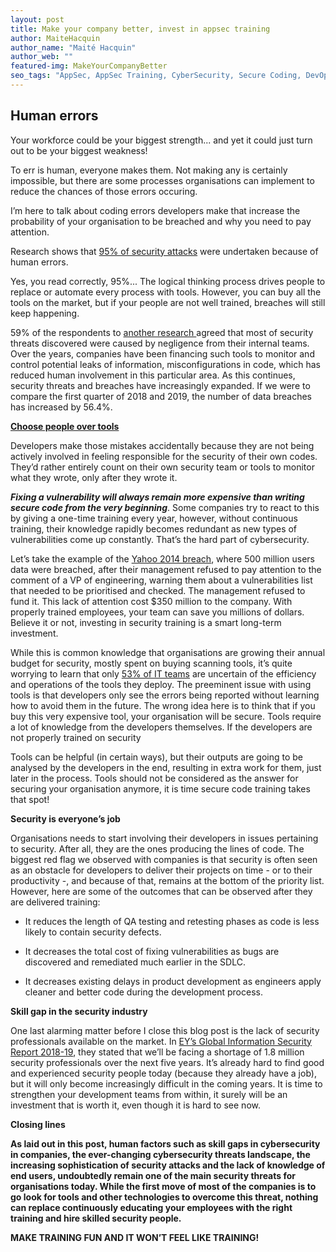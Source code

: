 ```yaml
---
layout: post
title: Make your company better, invest in appsec training
author: MaiteHacquin
author_name: "Maité Hacquin"
author_web: ""
featured-img: MakeYourCompanyBetter
seo_tags: "AppSec, AppSec Training, CyberSecurity, Secure Coding, DevOps, DevSecOps, Secure Code"
---
```


## Human errors

Your workforce could be your biggest strength... and yet it could just turn out to be your biggest weakness! 

To err is human, everyone makes them. Not making any is certainly impossible, but there are some processes organisations can implement to reduce the chances of those errors occuring.

I’m here to talk about coding errors developers make that increase the probability of your organisation to be breached and why you need to pay attention.


Research shows that [95% of security attacks](https://securityintelligence.com/the-role-of-human-error-in-successful-security-attacks/) were undertaken because of human errors. 

Yes, you read correctly, 95%... The logical thinking process drives people to replace or automate every process with tools. However, you can buy all the tools on the market, but if your people are not well trained, breaches will still keep happening.

59% of the respondents to [another research ](https://securityintelligence.com/the-role-of-human-error-in-successful-security-attacks/)agreed that most of security threats discovered were caused by negligence from their internal teams. Over the years, companies have been financing such tools to monitor and control potential leaks of information, misconfigurations in code, which has reduced human involvement in this particular area. As this continues, security threats and breaches have increasingly expanded. If we were to compare the first quarter of 2018 and 2019, the number of data breaches has increased by 56.4%.

**[Choose people over tools](http://dev2ops.org/2010/02/people-over-process-over-tools/)**

Developers make those mistakes accidentally because they are not being actively involved in feeling responsible for the security of their own codes. They’d rather entirely count on their own security team or tools to monitor what they wrote, only after they wrote it. 

**_Fixing a vulnerability will always remain more expensive than writing secure code from the very beginning_**. Some companies try to react to this by giving a one-time training every year, however, without continuous training, their knowledge rapidly becomes redundant as new types of vulnerabilities come up constantly. That’s the hard part of cybersecurity. 

Let’s take the example of the [Yahoo 2014 breach](https://www.telegraph.co.uk/technology/2017/03/02/yahoo-punishes-ceo-marissa-mayer-hacks-cost-firm-350-million/), where 500 million users data were breached, after their management refused to pay attention to the comment of a VP of engineering, warning them about a vulnerabilities list that needed to be prioritised and checked. The management refused to fund it. This lack of attention cost $350 million to the company. With properly trained employees, your team can save you millions of dollars. Believe it or not, investing in security training is a smart long-term investment.

While this is common knowledge that organisations are growing their annual budget for security, mostly spent on buying scanning tools, it’s quite worrying to learn that only [53% of IT teams](https://www.techrepublic.com/article/12-reasons-why-data-breaches-still-happen/) are uncertain of the efficiency and operations of the tools they deploy. The preeminent issue with using tools is that developers only see the errors being reported without learning how to avoid them in the future. The wrong idea here is to think that if you buy this very expensive tool, your organisation will be secure. Tools require a lot of knowledge from the developers themselves. If the developers are not properly trained on security 

Tools can be helpful (in certain ways), but their outputs are going to be analysed by the developers in the end, resulting in extra work for them, just later in the process. Tools should not be considered as the answer for securing your organisation anymore, it is time secure code training takes that spot! 

**Security is everyone’s job**

Organisations needs to start involving their developers in issues pertaining to security. After all, they are the ones producing the lines of code. The biggest red flag we observed with companies is that security is often seen as an obstacle for developers to deliver their projects on time - or to their productivity -, and because of that, remains at the bottom of the priority list. However, here are some of the outcomes that can be observed after they are delivered training:

* It reduces the length of QA testing and retesting phases as code is less likely to contain security defects.

* It decreases the total cost of fixing vulnerabilities as bugs are discovered and remediated much earlier in the SDLC. 

* It decreases existing delays in product development as engineers apply cleaner and better code during the development process. 

**Skill gap in the security industry**

One last alarming matter before I close this blog post is the lack of security professionals available on the market. In [EY’s Global Information Security Report 2018-19](https://www.ey.com/Publication/vwLUAssets/ey-global-information-security-survey-2018-19/$FILE/ey-global-information-security-survey-2018-19.pdf), they stated that we’ll be facing a shortage of 1.8 million security professionals over the next five years. It’s already hard to find good and experienced security people today (because they already have a job), but it will only become increasingly difficult in the coming years. It is time to strengthen your development teams from within, it surely will be an investment that is worth it, even though it is hard to see now.

**Closing lines**

**As laid out in this post, human factors such as skill gaps in cybersecurity in companies, the ever-changing cybersecurity threats landscape, the increasing sophistication of security attacks and the lack of knowledge of end users, undoubtedly remain one of the main security threats for organisations today. While the first move of most of the companies is to go look for tools and other technologies to overcome this threat, nothing can replace continuously educating your employees with the right training and hire skilled security people.**


**MAKE TRAINING FUN AND IT WON’T FEEL LIKE TRAINING!**
